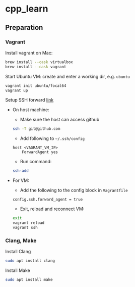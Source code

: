 # cpp_learn

## Preparation

### Vagrant

Install vagrant on Mac:

```bash
brew install --cask virtualbox
brew install --cask vagrant
```

Start Ubuntu VM: create and enter a working dir, e.g. `ubuntu`

```bash
vagrant init ubuntu/focal64
vagrant up
```

Setup SSH forward [link](https://wildlyinaccurate.com/using-ssh-agent-forwarding-with-vagrant/)

* On host machine:

  * Make sure the host can access github

  ```bash
  ssh -T git@github.com
  ```

  * Add following to `~/.ssh/config`

  ```config
  host <VAGRANT_VM_IP>
      ForwardAgent yes
  ```

  * Run command:

  ```bash
  ssh-add
  ```

* For VM:

  * Add the following to the config block in `Vagrantfile`

  ```config
  config.ssh.forward_agent = true
  ```

  * Exit, reload and reconnect VM:

  ```bash
  exit
  vagrant reload
  vagrant ssh
  ```

### Clang, Make

Install Clang

```bash
sudo apt install clang
```

Install Make

```bash
sudo apt install make
```
